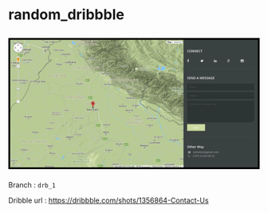 # random_dribbble

![screenshot](screenshot.png)
----
Branch : `drb_1`

Dribble url : https://dribbble.com/shots/1356864-Contact-Us
